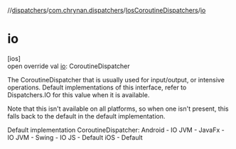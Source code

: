 //[dispatchers](../../../index.md)/[com.chrynan.dispatchers](../index.md)/[IosCoroutineDispatchers](index.md)/[io](io.md)

# io

[ios]\
open override val [io](io.md): CoroutineDispatcher

The CoroutineDispatcher that is usually used for input/output, or intensive operations. Default implementations of this interface, refer to Dispatchers.IO for this value when it is available.

Note that this isn't available on all platforms, so when one isn't present, this falls back to the default in the default implementation.

Default implementation CoroutineDispatcher: Android - IO JVM - JavaFx - IO JVM - Swing - IO JS - Default iOS - Default
